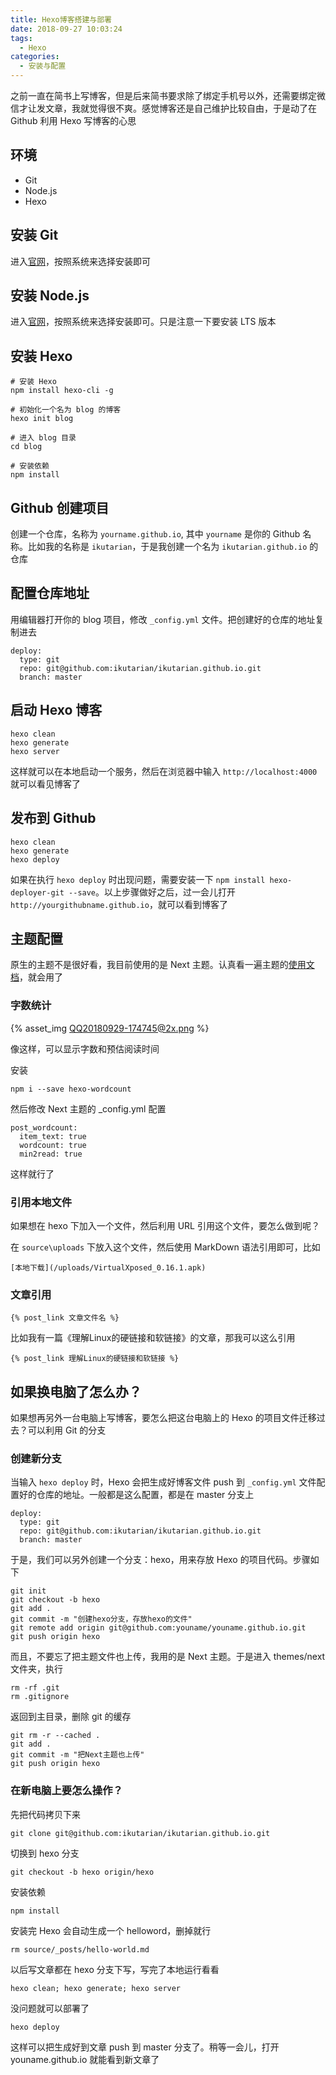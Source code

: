 ```yaml
---
title: Hexo博客搭建与部署
date: 2018-09-27 10:03:24
tags:
  - Hexo
categories:
  - 安装与配置
---
```


之前一直在简书上写博客，但是后来简书要求除了绑定手机号以外，还需要绑定微信才让发文章，我就觉得很不爽。感觉博客还是自己维护比较自由，于是动了在 Github 利用 Hexo 写博客的心思

<!-- more -->

## 环境

* Git
* Node.js
* Hexo

## 安装 Git

进入[官网](https://git-scm.com/)，按照系统来选择安装即可

## 安装 Node.js

进入[官网](https://nodejs.org/en/)，按照系统来选择安装即可。只是注意一下要安装 LTS 版本

## 安装 Hexo

```
# 安装 Hexo
npm install hexo-cli -g

# 初始化一个名为 blog 的博客
hexo init blog

# 进入 blog 目录
cd blog

# 安装依赖
npm install
```

## Github 创建项目

创建一个仓库，名称为 `yourname.github.io`, 其中 `yourname` 是你的 Github 名称。比如我的名称是 `ikutarian`，于是我创建一个名为 `ikutarian.github.io` 的仓库

## 配置仓库地址

用编辑器打开你的 blog 项目，修改 `_config.yml` 文件。把创建好的仓库的地址复制进去

```
deploy:
  type: git
  repo: git@github.com:ikutarian/ikutarian.github.io.git
  branch: master
```

## 启动 Hexo 博客

```
hexo clean
hexo generate
hexo server
```

这样就可以在本地启动一个服务，然后在浏览器中输入 `http://localhost:4000` 就可以看见博客了

## 发布到 Github

```
hexo clean
hexo generate
hexo deploy
```

如果在执行 `hexo deploy` 时出现问题，需要安装一下 `npm install hexo-deployer-git --save`。以上步骤做好之后，过一会儿打开 `http://yourgithubname.github.io`，就可以看到博客了

## 主题配置

原生的主题不是很好看，我目前使用的是 Next 主题。认真看一遍主题的[使用文档](http://theme-next.iissnan.com/)，就会用了

### 字数统计

{% asset_img QQ20180929-174745@2x.png %}

像这样，可以显示字数和预估阅读时间

安装

```
npm i --save hexo-wordcount
```

然后修改 Next 主题的 _config.yml 配置

```
post_wordcount:
  item_text: true
  wordcount: true
  min2read: true
```

这样就行了

### 引用本地文件

如果想在 hexo 下加入一个文件，然后利用 URL 引用这个文件，要怎么做到呢？

在 `source\uploads` 下放入这个文件，然后使用 MarkDown 语法引用即可，比如

```
[本地下载](/uploads/VirtualXposed_0.16.1.apk)
```

### 文章引用

```
{% post_link 文章文件名 %}
```

比如我有一篇《理解Linux的硬链接和软链接》的文章，那我可以这么引用

```
{% post_link 理解Linux的硬链接和软链接 %}
```

## 如果换电脑了怎么办？

如果想再另外一台电脑上写博客，要怎么把这台电脑上的 Hexo 的项目文件迁移过去？可以利用 Git 的分支

### 创建新分支

当输入 `hexo deploy` 时，Hexo 会把生成好博客文件 push 到 `_config.yml` 文件配置好的仓库的地址。一般都是这么配置，都是在 master 分支上

```
deploy:
  type: git
  repo: git@github.com:ikutarian/ikutarian.github.io.git
  branch: master
```

于是，我们可以另外创建一个分支：hexo，用来存放 Hexo 的项目代码。步骤如下

```
git init
git checkout -b hexo
git add .
git commit -m "创建hexo分支，存放hexo的文件"
git remote add origin git@github.com:youname/youname.github.io.git
git push origin hexo
```

而且，不要忘了把主题文件也上传，我用的是 Next 主题。于是进入 themes/next 文件夹，执行

```
rm -rf .git
rm .gitignore
```

返回到主目录，删除 git 的缓存

```
git rm -r --cached .
git add .
git commit -m "把Next主题也上传"
git push origin hexo
```

### 在新电脑上要怎么操作？

先把代码拷贝下来

```
git clone git@github.com:ikutarian/ikutarian.github.io.git
```

切换到 hexo 分支

```
git checkout -b hexo origin/hexo
```

安装依赖

```
npm install
```

安装完 Hexo 会自动生成一个 helloword，删掉就行

```
rm source/_posts/hello-world.md 
```

以后写文章都在 hexo 分支下写，写完了本地运行看看

```
hexo clean; hexo generate; hexo server
```

没问题就可以部署了

```
hexo deploy
```

这样可以把生成好到文章 push 到 master 分支了。稍等一会儿，打开 youname.github.io 就能看到新文章了
